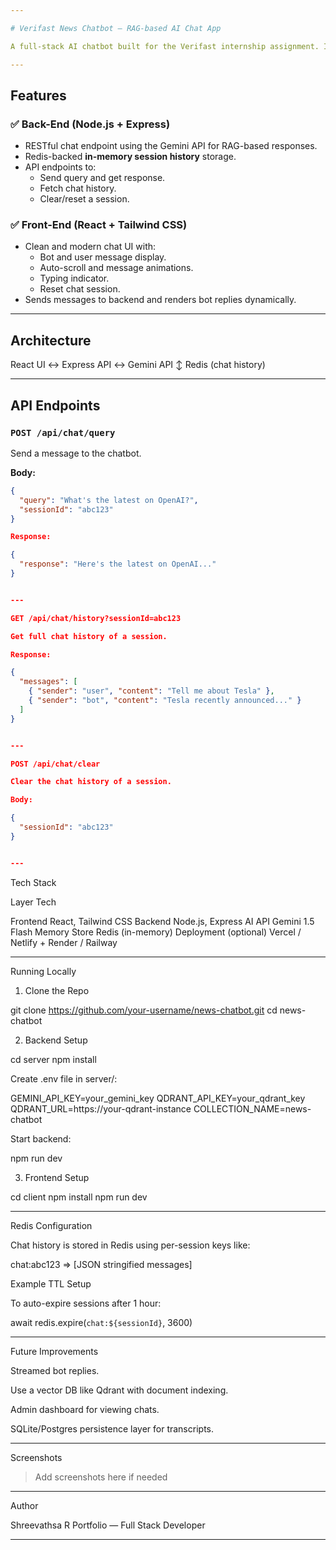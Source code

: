 ```yaml
---

# Verifast News Chatbot — RAG-based AI Chat App

A full-stack AI chatbot built for the Verifast internship assignment. It uses a Retrieval-Augmented Generation (RAG) pipeline powered by **Gemini API Flash 1.5**, with Redis for chat history, and a React + Tailwind UI frontend. The chatbot helps users explore the latest news by querying relevant articles and generating intelligent summaries.

---
```


## Features

### ✅ Back-End (Node.js + Express)
- RESTful chat endpoint using the Gemini API for RAG-based responses.
- Redis-backed **in-memory session history** storage.
- API endpoints to:
  - Send query and get response.
  - Fetch chat history.
  - Clear/reset a session.

### ✅ Front-End (React + Tailwind CSS)
- Clean and modern chat UI with:
  - Bot and user message display.
  - Auto-scroll and message animations.
  - Typing indicator.
  - Reset chat session.
- Sends messages to backend and renders bot replies dynamically.

---

## Architecture

React UI ↔ Express API ↔ Gemini API ↕ Redis (chat history)

---

## API Endpoints

### `POST /api/chat/query`
Send a message to the chatbot.

**Body:**
```json
{
  "query": "What's the latest on OpenAI?",
  "sessionId": "abc123"
}

Response:

{
  "response": "Here's the latest on OpenAI..."
}


---

GET /api/chat/history?sessionId=abc123

Get full chat history of a session.

Response:

{
  "messages": [
    { "sender": "user", "content": "Tell me about Tesla" },
    { "sender": "bot", "content": "Tesla recently announced..." }
  ]
}


---

POST /api/chat/clear

Clear the chat history of a session.

Body:

{
  "sessionId": "abc123"
}


---
```

Tech Stack

Layer	Tech

Frontend	React, Tailwind CSS
Backend	Node.js, Express
AI API	Gemini 1.5 Flash
Memory Store	Redis (in-memory)
Deployment	(optional) Vercel / Netlify + Render / Railway



---

Running Locally

1. Clone the Repo

git clone https://github.com/your-username/news-chatbot.git
cd news-chatbot

2. Backend Setup

cd server
npm install

Create .env file in server/:

GEMINI_API_KEY=your_gemini_key
QDRANT_API_KEY=your_qdrant_key
QDRANT_URL=https://your-qdrant-instance
COLLECTION_NAME=news-chatbot

Start backend:

npm run dev

3. Frontend Setup

cd client
npm install
npm run dev


---

Redis Configuration

Chat history is stored in Redis using per-session keys like:

chat:abc123 => [JSON stringified messages]

Example TTL Setup

To auto-expire sessions after 1 hour:

await redis.expire(`chat:${sessionId}`, 3600)


---

Future Improvements

Streamed bot replies.

Use a vector DB like Qdrant with document indexing.

Admin dashboard for viewing chats.

SQLite/Postgres persistence layer for transcripts.



---

Screenshots

> Add screenshots here if needed




---

Author

Shreevathsa R
Portfolio — Full Stack Developer

---

